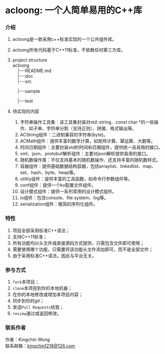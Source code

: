 # acloong: 一个人简单易用的C++库

### 介绍

1. acloong是一款采用c++标准实现的一个公共组件库。

2. acloong所有代码基于C++11标准，不依赖任何第三方库。

3. project structure  
    acloong   
        |---README.md  
        |---doc  
        |---src        

        |---sample     

        |---test    

4. 待实现的内容
    1. 字符串操作工具集：该工具集封装对std::string、const char *的一些操作，如子串、字符串分割（支持正则）、拼接、格式输出等。
    2. ACString组件：二进制兼容的字符串(byte)。
    3. ACMath组件：提供丰富的数学计算，如矩阵计算、幂运算、大数等。
    4. 时间日期组件：主要封装std的时间和日期组件，提供统一且易用的接口。
    5. xml、json、protobuf解析组件：主要对json解析提供易用的接口。
    6. 随机数操作类：不仅支持基本的随机数操作、还支持丰富的随机数样式。
    7. 容器组件：提供基础数据结构容器，包括arraylist、linkedlist、map、set、hash、byte、heap等。
    8. utility组件：提供丰富的工具函数，如命令行参数组件等。
    9. conf组件：提供一个kv配置文件组件。
    10. 设计模式组件：提供一系列常用的设计模式组件。
    11. io组件：包含console、file system、log等。
    12. serialization组件：极简的序列化组件。

### 特性  

1. 项目全部采用标准C++语法；
2. 支持C++11标准；
3. 所有功能均以头文件或直接源码方式提供，只需包含文件即可使用；
4. 需要使用哪个功能，只需要将该功能头文件添加即可，而不是全部文件；
5. 由于采用标准C++语法，因此与平台无关。

###  参与方式  

1. `fork`本项目；
2. `clone`本项目到你的本地机器；
3. 在你的本地修改或增加本项目内容；
4. 同步到你的git；
5. 发送`Pull Requests`给我；
6. `review`通过或返回修改。


###  联系作者  

作者：Kingchin Wong  
联系邮箱：kingchin1218@126.com